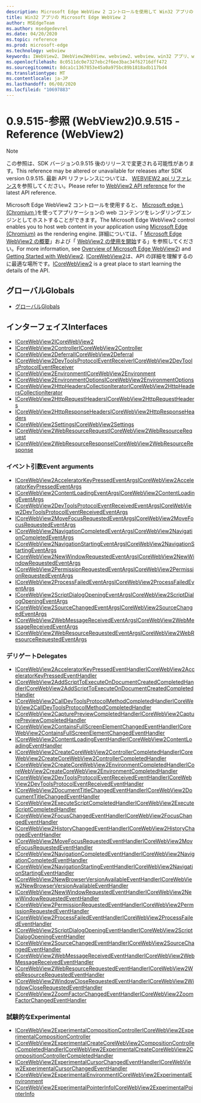 ```yaml
---
description: Microsoft Edge WebView 2 コントロールを使用して Win32 アプリの web コンテンツをホストする
title: Win32 アプリの Microsoft Edge WebView 2
author: MSEdgeTeam
ms.author: msedgedevrel
ms.date: 04/20/2020
ms.topic: reference
ms.prod: microsoft-edge
ms.technology: webview
keywords: IWebView2、IWebView2WebView、webview2、webview、win32 アプリ、win32、edge、ICoreWebView2、ICoreWebView2Controller、browser control、edge html
ms.openlocfilehash: 8c0511dc0e7327ebc2f6ee3bac34f62716dff472
ms.sourcegitcommit: 8dca1c1367853e45a0a975bc89b1818adb117bd4
ms.translationtype: MT
ms.contentlocale: ja-JP
ms.lasthandoff: 06/08/2020
ms.locfileid: "10697883"
---
```

# <span data-ttu-id="157bb-104">0.9.515-参照 (WebView2)</span><span class="sxs-lookup"><span data-stu-id="157bb-104">0.9.515 - Reference (WebView2)</span></span>  

> [!NOTE]
> <span data-ttu-id="157bb-105">この参照は、SDK バージョン0.9.515 後のリリースで変更される可能性があります。</span><span class="sxs-lookup"><span data-stu-id="157bb-105">This reference may be altered or unavailable for releases after SDK version 0.9.515.</span></span> <span data-ttu-id="157bb-106">最新 API リファレンスについては、 [WEBVIEW2 api リファレンス](../../webview2-api-reference.md)を参照してください。</span><span class="sxs-lookup"><span data-stu-id="157bb-106">Please refer to [WebView2 API reference](../../webview2-api-reference.md) for the latest API reference.</span></span>

<span data-ttu-id="157bb-107">Microsoft Edge WebView2 コントロールを使用すると、 [Microsoft edge \ (Chromium \)](https://www.microsoftedgeinsider.com)を使ってアプリケーションの web コンテンツをレンダリングエンジンとしてホストすることができます。</span><span class="sxs-lookup"><span data-stu-id="157bb-107">The Microsoft Edge WebView2 control enables you to host web content in your application using [Microsoft Edge \(Chromium\)](https://www.microsoftedgeinsider.com) as the rendering engine.</span></span>  <span data-ttu-id="157bb-108">詳細については、「 [Microsoft Edge WebView2 の概要](../../index.md)」および「 [WebView2 の使用を開始](../../gettingstarted/win32.md)する」を参照してください。</span><span class="sxs-lookup"><span data-stu-id="157bb-108">For more information, see [Overview of Microsoft Edge WebView2](../../index.md)) and [Getting Started with WebView2](../../gettingstarted/win32.md).</span></span>  <span data-ttu-id="157bb-109">[ICoreWebView2](0-9-488/ICoreWebView2.md)は、API の詳細を理解するのに最適な場所です。</span><span class="sxs-lookup"><span data-stu-id="157bb-109">[ICoreWebView2](0-9-488/ICoreWebView2.md) is a great place to start learning the details of the API.</span></span>  

## <span data-ttu-id="157bb-110">グローバル</span><span class="sxs-lookup"><span data-stu-id="157bb-110">Globals</span></span>  

*   [<span data-ttu-id="157bb-111">グローバル</span><span class="sxs-lookup"><span data-stu-id="157bb-111">Globals</span></span>](0-9-488/webview2-idl.md)  

## <span data-ttu-id="157bb-112">インターフェイス</span><span class="sxs-lookup"><span data-stu-id="157bb-112">Interfaces</span></span>  
*   [<span data-ttu-id="157bb-113">ICoreWebView2</span><span class="sxs-lookup"><span data-stu-id="157bb-113">ICoreWebView2</span></span>](0-9-488/icorewebview2.md)
*   [<span data-ttu-id="157bb-114">ICoreWebView2Controller</span><span class="sxs-lookup"><span data-stu-id="157bb-114">ICoreWebView2Controller</span></span>](0-9-488/icorewebview2controller.md)
*   [<span data-ttu-id="157bb-115">ICoreWebView2Deferral</span><span class="sxs-lookup"><span data-stu-id="157bb-115">ICoreWebView2Deferral</span></span>](0-9-488/icorewebview2deferral.md)
*   [<span data-ttu-id="157bb-116">ICoreWebView2DevToolsProtocolEventReceiver</span><span class="sxs-lookup"><span data-stu-id="157bb-116">ICoreWebView2DevToolsProtocolEventReceiver</span></span>](0-9-488/icorewebview2devtoolsprotocoleventreceiver.md)
*   [<span data-ttu-id="157bb-117">ICoreWebView2Environment</span><span class="sxs-lookup"><span data-stu-id="157bb-117">ICoreWebView2Environment</span></span>](0-9-488/icorewebview2environment.md)
*   [<span data-ttu-id="157bb-118">ICoreWebView2EnvironmentOptions</span><span class="sxs-lookup"><span data-stu-id="157bb-118">ICoreWebView2EnvironmentOptions</span></span>](0-9-488/icorewebview2environmentoptions.md)
*   [<span data-ttu-id="157bb-119">ICoreWebView2HttpHeadersCollectionIterator</span><span class="sxs-lookup"><span data-stu-id="157bb-119">ICoreWebView2HttpHeadersCollectionIterator</span></span>](0-9-488/icorewebview2httpheaderscollectioniterator.md)
*   [<span data-ttu-id="157bb-120">ICoreWebView2HttpRequestHeaders</span><span class="sxs-lookup"><span data-stu-id="157bb-120">ICoreWebView2HttpRequestHeaders</span></span>](0-9-488/icorewebview2httprequestheaders.md)
*   [<span data-ttu-id="157bb-121">ICoreWebView2HttpResponseHeaders</span><span class="sxs-lookup"><span data-stu-id="157bb-121">ICoreWebView2HttpResponseHeaders</span></span>](0-9-488/icorewebview2httpresponseheaders.md)
*   [<span data-ttu-id="157bb-122">ICoreWebView2Settings</span><span class="sxs-lookup"><span data-stu-id="157bb-122">ICoreWebView2Settings</span></span>](0-9-488/icorewebview2settings.md)
*   [<span data-ttu-id="157bb-123">ICoreWebView2WebResourceRequest</span><span class="sxs-lookup"><span data-stu-id="157bb-123">ICoreWebView2WebResourceRequest</span></span>](0-9-488/icorewebview2webresourcerequest.md)
*   [<span data-ttu-id="157bb-124">ICoreWebView2WebResourceResponse</span><span class="sxs-lookup"><span data-stu-id="157bb-124">ICoreWebView2WebResourceResponse</span></span>](0-9-488/icorewebview2webresourceresponse.md)

### <span data-ttu-id="157bb-125">イベント引数</span><span class="sxs-lookup"><span data-stu-id="157bb-125">Event arguments</span></span>

*   [<span data-ttu-id="157bb-126">ICoreWebView2AcceleratorKeyPressedEventArgs</span><span class="sxs-lookup"><span data-stu-id="157bb-126">ICoreWebView2AcceleratorKeyPressedEventArgs</span></span>](0-9-488/icorewebview2acceleratorkeypressedeventargs.md)
*   [<span data-ttu-id="157bb-127">ICoreWebView2ContentLoadingEventArgs</span><span class="sxs-lookup"><span data-stu-id="157bb-127">ICoreWebView2ContentLoadingEventArgs</span></span>](0-9-488/icorewebview2contentloadingeventargs.md)
*   [<span data-ttu-id="157bb-128">ICoreWebView2DevToolsProtocolEventReceivedEventArgs</span><span class="sxs-lookup"><span data-stu-id="157bb-128">ICoreWebView2DevToolsProtocolEventReceivedEventArgs</span></span>](0-9-488/icorewebview2devtoolsprotocoleventreceivedeventargs.md)
*   [<span data-ttu-id="157bb-129">ICoreWebView2MoveFocusRequestedEventArgs</span><span class="sxs-lookup"><span data-stu-id="157bb-129">ICoreWebView2MoveFocusRequestedEventArgs</span></span>](0-9-488/icorewebview2movefocusrequestedeventargs.md)
*   [<span data-ttu-id="157bb-130">ICoreWebView2NavigationCompletedEventArgs</span><span class="sxs-lookup"><span data-stu-id="157bb-130">ICoreWebView2NavigationCompletedEventArgs</span></span>](0-9-488/icorewebview2navigationcompletedeventargs.md)
*   [<span data-ttu-id="157bb-131">ICoreWebView2NavigationStartingEventArgs</span><span class="sxs-lookup"><span data-stu-id="157bb-131">ICoreWebView2NavigationStartingEventArgs</span></span>](0-9-488/icorewebview2navigationstartingeventargs.md)
*   [<span data-ttu-id="157bb-132">ICoreWebView2NewWindowRequestedEventArgs</span><span class="sxs-lookup"><span data-stu-id="157bb-132">ICoreWebView2NewWindowRequestedEventArgs</span></span>](0-9-488/icorewebview2newwindowrequestedeventargs.md)
*   [<span data-ttu-id="157bb-133">ICoreWebView2PermissionRequestedEventArgs</span><span class="sxs-lookup"><span data-stu-id="157bb-133">ICoreWebView2PermissionRequestedEventArgs</span></span>](0-9-488/icorewebview2permissionrequestedeventargs.md)
*   [<span data-ttu-id="157bb-134">ICoreWebView2ProcessFailedEventArgs</span><span class="sxs-lookup"><span data-stu-id="157bb-134">ICoreWebView2ProcessFailedEventArgs</span></span>](0-9-488/icorewebview2processfailedeventargs.md)
*   [<span data-ttu-id="157bb-135">ICoreWebView2ScriptDialogOpeningEventArgs</span><span class="sxs-lookup"><span data-stu-id="157bb-135">ICoreWebView2ScriptDialogOpeningEventArgs</span></span>](0-9-488/icorewebview2scriptdialogopeningeventargs.md)
*   [<span data-ttu-id="157bb-136">ICoreWebView2SourceChangedEventArgs</span><span class="sxs-lookup"><span data-stu-id="157bb-136">ICoreWebView2SourceChangedEventArgs</span></span>](0-9-488/icorewebview2sourcechangedeventargs.md)
*   [<span data-ttu-id="157bb-137">ICoreWebView2WebMessageReceivedEventArgs</span><span class="sxs-lookup"><span data-stu-id="157bb-137">ICoreWebView2WebMessageReceivedEventArgs</span></span>](0-9-488/icorewebview2webmessagereceivedeventargs.md)
*   [<span data-ttu-id="157bb-138">ICoreWebView2WebResourceRequestedEventArgs</span><span class="sxs-lookup"><span data-stu-id="157bb-138">ICoreWebView2WebResourceRequestedEventArgs</span></span>](0-9-488/icorewebview2webresourcerequestedeventargs.md)

### <span data-ttu-id="157bb-139">デリゲート</span><span class="sxs-lookup"><span data-stu-id="157bb-139">Delegates</span></span>

*   [<span data-ttu-id="157bb-140">ICoreWebView2AcceleratorKeyPressedEventHandler</span><span class="sxs-lookup"><span data-stu-id="157bb-140">ICoreWebView2AcceleratorKeyPressedEventHandler</span></span>](0-9-488/icorewebview2acceleratorkeypressedeventhandler.md)
*   [<span data-ttu-id="157bb-141">ICoreWebView2AddScriptToExecuteOnDocumentCreatedCompletedHandler</span><span class="sxs-lookup"><span data-stu-id="157bb-141">ICoreWebView2AddScriptToExecuteOnDocumentCreatedCompletedHandler</span></span>](0-9-488/icorewebview2addscripttoexecuteondocumentcreatedcompletedhandler.md)
*   [<span data-ttu-id="157bb-142">ICoreWebView2CallDevToolsProtocolMethodCompletedHandler</span><span class="sxs-lookup"><span data-stu-id="157bb-142">ICoreWebView2CallDevToolsProtocolMethodCompletedHandler</span></span>](0-9-488/icorewebview2calldevtoolsprotocolmethodcompletedhandler.md)
*   [<span data-ttu-id="157bb-143">ICoreWebView2CapturePreviewCompletedHandler</span><span class="sxs-lookup"><span data-stu-id="157bb-143">ICoreWebView2CapturePreviewCompletedHandler</span></span>](0-9-488/icorewebview2capturepreviewcompletedhandler.md)
*   [<span data-ttu-id="157bb-144">ICoreWebView2ContainsFullScreenElementChangedEventHandler</span><span class="sxs-lookup"><span data-stu-id="157bb-144">ICoreWebView2ContainsFullScreenElementChangedEventHandler</span></span>](0-9-488/icorewebview2containsfullscreenelementchangedeventhandler.md)
*   [<span data-ttu-id="157bb-145">ICoreWebView2ContentLoadingEventHandler</span><span class="sxs-lookup"><span data-stu-id="157bb-145">ICoreWebView2ContentLoadingEventHandler</span></span>](0-9-488/icorewebview2contentloadingeventhandler.md)
*   [<span data-ttu-id="157bb-146">ICoreWebView2CreateCoreWebView2ControllerCompletedHandler</span><span class="sxs-lookup"><span data-stu-id="157bb-146">ICoreWebView2CreateCoreWebView2ControllerCompletedHandler</span></span>](0-9-488/icorewebview2createcorewebview2controllercompletedhandler.md)
*   [<span data-ttu-id="157bb-147">ICoreWebView2CreateCoreWebView2EnvironmentCompletedHandler</span><span class="sxs-lookup"><span data-stu-id="157bb-147">ICoreWebView2CreateCoreWebView2EnvironmentCompletedHandler</span></span>](0-9-488/icorewebview2createcorewebview2environmentcompletedhandler.md)
*   [<span data-ttu-id="157bb-148">ICoreWebView2DevToolsProtocolEventReceivedEventHandler</span><span class="sxs-lookup"><span data-stu-id="157bb-148">ICoreWebView2DevToolsProtocolEventReceivedEventHandler</span></span>](0-9-488/icorewebview2devtoolsprotocoleventreceivedeventhandler.md)
*   [<span data-ttu-id="157bb-149">ICoreWebView2DocumentTitleChangedEventHandler</span><span class="sxs-lookup"><span data-stu-id="157bb-149">ICoreWebView2DocumentTitleChangedEventHandler</span></span>](0-9-488/icorewebview2documenttitlechangedeventhandler.md)
*   [<span data-ttu-id="157bb-150">ICoreWebView2ExecuteScriptCompletedHandler</span><span class="sxs-lookup"><span data-stu-id="157bb-150">ICoreWebView2ExecuteScriptCompletedHandler</span></span>](0-9-488/icorewebview2executescriptcompletedhandler.md)
*   [<span data-ttu-id="157bb-151">ICoreWebView2FocusChangedEventHandler</span><span class="sxs-lookup"><span data-stu-id="157bb-151">ICoreWebView2FocusChangedEventHandler</span></span>](0-9-488/icorewebview2focuschangedeventhandler.md)
*   [<span data-ttu-id="157bb-152">ICoreWebView2HistoryChangedEventHandler</span><span class="sxs-lookup"><span data-stu-id="157bb-152">ICoreWebView2HistoryChangedEventHandler</span></span>](0-9-488/icorewebview2historychangedeventhandler.md)
*   [<span data-ttu-id="157bb-153">ICoreWebView2MoveFocusRequestedEventHandler</span><span class="sxs-lookup"><span data-stu-id="157bb-153">ICoreWebView2MoveFocusRequestedEventHandler</span></span>](0-9-488/icorewebview2movefocusrequestedeventhandler.md)
*   [<span data-ttu-id="157bb-154">ICoreWebView2NavigationCompletedEventHandler</span><span class="sxs-lookup"><span data-stu-id="157bb-154">ICoreWebView2NavigationCompletedEventHandler</span></span>](0-9-488/icorewebview2navigationcompletedeventhandler.md)
*   [<span data-ttu-id="157bb-155">ICoreWebView2NavigationStartingEventHandler</span><span class="sxs-lookup"><span data-stu-id="157bb-155">ICoreWebView2NavigationStartingEventHandler</span></span>](0-9-488/icorewebview2navigationstartingeventhandler.md)
*   [<span data-ttu-id="157bb-156">ICoreWebView2NewBrowserVersionAvailableEventHandler</span><span class="sxs-lookup"><span data-stu-id="157bb-156">ICoreWebView2NewBrowserVersionAvailableEventHandler</span></span>](0-9-488/icorewebview2newbrowserversionavailableeventhandler.md)
*   [<span data-ttu-id="157bb-157">ICoreWebView2NewWindowRequestedEventHandler</span><span class="sxs-lookup"><span data-stu-id="157bb-157">ICoreWebView2NewWindowRequestedEventHandler</span></span>](0-9-488/icorewebview2newwindowrequestedeventhandler.md)
*   [<span data-ttu-id="157bb-158">ICoreWebView2PermissionRequestedEventHandler</span><span class="sxs-lookup"><span data-stu-id="157bb-158">ICoreWebView2PermissionRequestedEventHandler</span></span>](0-9-488/icorewebview2permissionrequestedeventhandler.md)
*   [<span data-ttu-id="157bb-159">ICoreWebView2ProcessFailedEventHandler</span><span class="sxs-lookup"><span data-stu-id="157bb-159">ICoreWebView2ProcessFailedEventHandler</span></span>](0-9-488/icorewebview2processfailedeventhandler.md)
*   [<span data-ttu-id="157bb-160">ICoreWebView2ScriptDialogOpeningEventHandler</span><span class="sxs-lookup"><span data-stu-id="157bb-160">ICoreWebView2ScriptDialogOpeningEventHandler</span></span>](0-9-488/icorewebview2scriptdialogopeningeventhandler.md)
*   [<span data-ttu-id="157bb-161">ICoreWebView2SourceChangedEventHandler</span><span class="sxs-lookup"><span data-stu-id="157bb-161">ICoreWebView2SourceChangedEventHandler</span></span>](0-9-488/icorewebview2sourcechangedeventhandler.md)
*   [<span data-ttu-id="157bb-162">ICoreWebView2WebMessageReceivedEventHandler</span><span class="sxs-lookup"><span data-stu-id="157bb-162">ICoreWebView2WebMessageReceivedEventHandler</span></span>](0-9-488/icorewebview2webmessagereceivedeventhandler.md)
*   [<span data-ttu-id="157bb-163">ICoreWebView2WebResourceRequestedEventHandler</span><span class="sxs-lookup"><span data-stu-id="157bb-163">ICoreWebView2WebResourceRequestedEventHandler</span></span>](0-9-488/icorewebview2webresourcerequestedeventhandler.md)
*   [<span data-ttu-id="157bb-164">ICoreWebView2WindowCloseRequestedEventHandler</span><span class="sxs-lookup"><span data-stu-id="157bb-164">ICoreWebView2WindowCloseRequestedEventHandler</span></span>](0-9-488/icorewebview2windowcloserequestedeventhandler.md)
*   [<span data-ttu-id="157bb-165">ICoreWebView2ZoomFactorChangedEventHandler</span><span class="sxs-lookup"><span data-stu-id="157bb-165">ICoreWebView2ZoomFactorChangedEventHandler</span></span>](0-9-488/icorewebview2zoomfactorchangedeventhandler.md)

### <span data-ttu-id="157bb-166">試験的な</span><span class="sxs-lookup"><span data-stu-id="157bb-166">Experimental</span></span>

*   [<span data-ttu-id="157bb-167">ICoreWebView2ExperimentalCompositionController</span><span class="sxs-lookup"><span data-stu-id="157bb-167">ICoreWebView2ExperimentalCompositionController</span></span>](0-9-488/icorewebview2experimentalcompositioncontroller.md)
*   [<span data-ttu-id="157bb-168">ICoreWebView2ExperimentalCreateCoreWebView2CompositionControllerCompletedHandler</span><span class="sxs-lookup"><span data-stu-id="157bb-168">ICoreWebView2ExperimentalCreateCoreWebView2CompositionControllerCompletedHandler</span></span>](0-9-488/icorewebview2experimentalcreatecorewebview2compositioncontrollercompletedhandler.md)
*   [<span data-ttu-id="157bb-169">ICoreWebView2ExperimentalCursorChangedEventHandler</span><span class="sxs-lookup"><span data-stu-id="157bb-169">ICoreWebView2ExperimentalCursorChangedEventHandler</span></span>](0-9-488/icorewebview2experimentalcursorchangedeventhandler.md)
*   [<span data-ttu-id="157bb-170">ICoreWebView2ExperimentalEnvironment</span><span class="sxs-lookup"><span data-stu-id="157bb-170">ICoreWebView2ExperimentalEnvironment</span></span>](0-9-488/icorewebview2experimentalenvironment.md)
*   [<span data-ttu-id="157bb-171">ICoreWebView2ExperimentalPointerInfo</span><span class="sxs-lookup"><span data-stu-id="157bb-171">ICoreWebView2ExperimentalPointerInfo</span></span>](0-9-488/icorewebview2experimentalpointerinfo.md)
